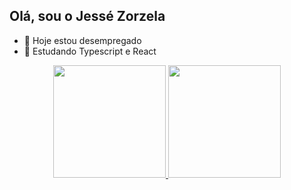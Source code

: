 ## Olá, sou o Jessé Zorzela

- 🔭  Hoje  estou desempregado 
- 🌱  Estudando Typescript e React

<div align="center">
  <a href="https://github.com/jessezorzela">
  <img height="180em" src="https://github-readme-stats.vercel.app/api?username=jessezorzela&show_icons=true&theme=dracula&include_all_commits=true&count_private=true"/>
  <img height="180em" src="https://github-readme-stats.vercel.app/api/top-langs/?username=jessezorzela&layout=compact&langs_count=7&theme=dracula"/>
</div>

